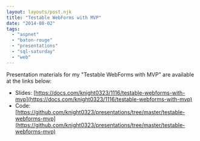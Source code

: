 ```yaml
---
layout: layouts/post.njk
title: "Testable WebForms with MVP"
date: "2014-08-02"  
tags: 
  - "aspnet"
  - "baton-rouge"
  - "presentations"
  - "sql-saturday"
  - "web"
---
```


Presentation materials for my "Testable WebForms with MVP" are available at the links below:

- Slides: [https://docs.com/knight0323/1116/testable-webforms-with-mvp](https://docs.com/knight0323/1116/testable-webforms-with-mvp)
- Code: [https://github.com/knight0323/presentations/tree/master/testable-webforms-mvp](https://github.com/knight0323/presentations/tree/master/testable-webforms-mvp)
